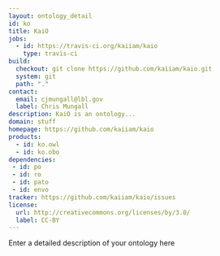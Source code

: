 ```yaml
---
layout: ontology_detail
id: ko
title: KaiO
jobs:
  - id: https://travis-ci.org/kaiiam/kaio
    type: travis-ci
build:
  checkout: git clone https://github.com/kaiiam/kaio.git
  system: git
  path: "."
contact:
  email: cjmungall@lbl.gov
  label: Chris Mungall
description: KaiO is an ontology...
domain: stuff
homepage: https://github.com/kaiiam/kaio
products:
  - id: ko.owl
  - id: ko.obo
dependencies:
 - id: po
 - id: ro
 - id: pato
 - id: envo
tracker: https://github.com/kaiiam/kaio/issues
license:
  url: http://creativecommons.org/licenses/by/3.0/
  label: CC-BY
---
```


Enter a detailed description of your ontology here
